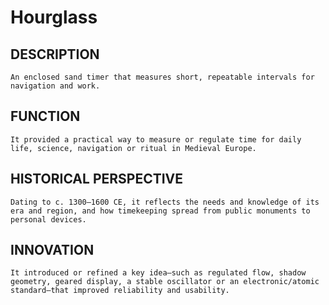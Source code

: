 # Hourglass

 ## DESCRIPTION
    An enclosed sand timer that measures short, repeatable intervals for navigation and work.

## FUNCTION
    It provided a practical way to measure or regulate time for daily life, science, navigation or ritual in Medieval Europe.

## HISTORICAL PERSPECTIVE
    Dating to c. 1300–1600 CE, it reflects the needs and knowledge of its era and region, and how timekeeping spread from public monuments to personal devices.

## INNOVATION
    It introduced or refined a key idea—such as regulated flow, shadow geometry, geared display, a stable oscillator or an electronic/atomic standard—that improved reliability and usability.
